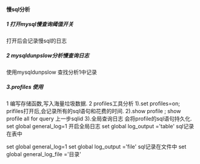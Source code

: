 #### 慢sql分析 ####
##### 1 打开mysql慢查询阈值开关 #####
打开后会记录慢sql的日志
##### 2 mysqldunpslow分析慢查询日志 #####
使用mysqldunpslow 查找分析1中记录
##### 3.profiles 使用 #####
1 编写存储函数,写入海量垃圾数据.
2 profiles工具分析 
 1).set profiles=on;
 prifiles打开后,会记录所有的sql语句和花费的时间.
 2).show profile ;
    show profile all for query 上一步sqlid
 3).全局查询日志
  会将profile的sql语句持久化.
 set global general_log=1 开启全局日志
 set global log_output ='table'  sql记录在表中

 set global general_log=1 
 set global log_output ='file' sql记录在文件中
 set global general_log_file ='目录' 

